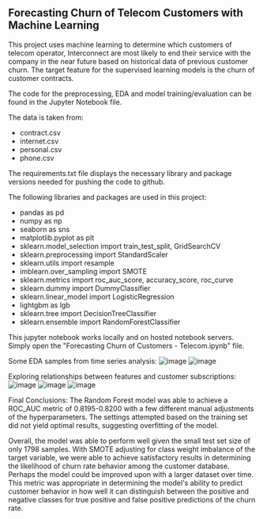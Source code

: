 ## Forecasting Churn of Telecom Customers with Machine Learning

This project uses machine learning to determine which customers of telecom operator, Interconnect are most likely to end their service with the company in the near future based on historical data of previous customer churn. The target feature for the supervised learning models is the churn of customer contracts. 

The code for the preprocessing, EDA and model training/evaluation can be found in the Jupyter Notebook file.

The data is taken from: 
- contract.csv
- internet.csv
- personal.csv
- phone.csv

The requirements.txt file displays the necessary library and package versions needed for pushing the code to github. 

The following libraries and packages are used in this project:
- pandas as pd
- numpy as np
- seaborn as sns
- matplotlib.pyplot as plt
- sklearn.model_selection import train_test_split, GridSearchCV
- sklearn.preprocessing import StandardScaler
- sklearn.utils import resample
- imblearn.over_sampling import SMOTE
- sklearn.metrics import roc_auc_score, accuracy_score, roc_curve
- sklearn.dummy import DummyClassifier
- sklearn.linear_model import LogisticRegression
- lightgbm as lgb
- sklearn.tree import DecisionTreeClassifier
- sklearn.ensemble import RandomForestClassifier

This jupyter notebook works locally and on hosted notebook servers. Simply open the "Forecasting Churn of Customers - Telecom.ipynb" file. 

Some EDA samples from time series analysis:
![image](https://github.com/user-attachments/assets/4f77ae0b-1274-4a55-aa54-cc9b150c4601)
![image](https://github.com/user-attachments/assets/3f50f5ba-97b7-40d4-9e2e-db771bddce30)

Exploring relationships between features and customer subscriptions:
![image](https://github.com/user-attachments/assets/96e9ac0f-b2e9-4106-be40-15680cc2c1e5)
![image](https://github.com/user-attachments/assets/992e4380-4b14-4a0b-bfc7-7f1af6bb9356)
![image](https://github.com/user-attachments/assets/dbc60ce7-51ac-4093-bb44-7db208dce231)

Final Conclusions:
The Random Forest model was able to achieve a ROC_AUC metric of 0.8195-0.8200 with a few different manual adjustments of the hyperparameters. The settings attempted based on the training set did not yield optimal results, suggesting overfitting of the model.

Overall, the model was able to perform well given the small test set size of only 1798 samples. With SMOTE adjusting for class weight imbalance of the target variable, we were able to achieve satisfactory results in determining the likelihood of churn rate behavior among the customer database. Perhaps the model could be improved upon with a larger dataset over time. This metric was appropriate in determining the model's ability to predict customer behavior in how well it can distinguish between the positive and negative classes for true positive and false positive predictions of the churn rate.
